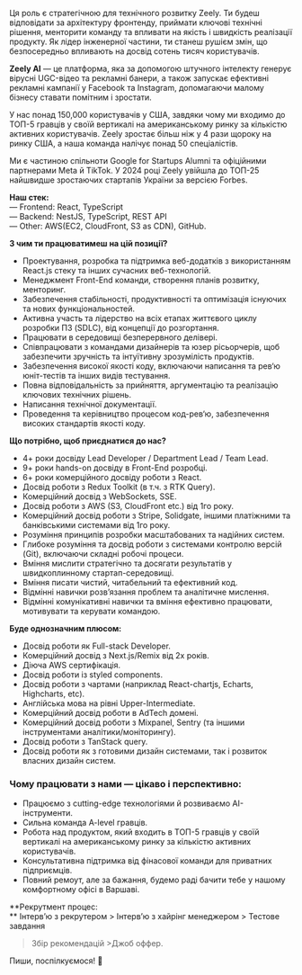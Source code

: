 Ця роль є стратегічною для технічного розвитку Zeely. Ти будеш відповідати за
архітектуру фронтенду, приймати ключові технічні рішення, менторити команду та
впливати на якість і швидкість реалізації продукту. Як лідер інженерної
частини, ти станеш рушієм змін, що безпосередньо впливають на досвід сотень
тисяч користувачів.

**Zeely AI** — це платформа, яка за допомогою штучного інтелекту генерує
вірусні UGC-відео та рекламні банери, а також запускає ефективні рекламні
кампанії у Facebook та Instagram, допомагаючи малому бізнесу ставати помітним
і зростати.  
  
У нас понад 150,000 користувачів у США, завдяки чому ми входимо до ТОП-5
гравців у своїй вертикалі на американському ринку за кількістю активних
користувачів. Zeely зростає більш ніж у 4 рази щороку на ринку США, а наша
команда налічує понад 50 спеціалістів.  
  
Ми є частиною спільноти Google for Startups Alumni та офіційними партнерами
Meta й TikTok. У 2024 році Zeely увійшла до ТОП-25 найшвидше зростаючих
стартапів України за версією Forbes.

**Наш стек:**  
— Frontend: React, TypeScript  
— Backend: NestJS, TypeScript, REST API  
— Other: AWS(EC2, CloudFront, S3 as CDN), GitHub.

**З чим ти працюватимеш на цій позиції?**

  * Проектування, розробка та підтримка веб-додатків з використанням React.js стеку та інших сучасних веб-технологій.
  * Менеджмент Front-End команди, створення планів розвитку, менторинг.
  * Забезпечення стабільності, продуктивності та оптимізація існуючих та нових функціональностей.
  * Активна участь та лідерство на всіх етапах життєвого циклу розробки ПЗ (SDLC), від концепції до розгортання.
  * Працювати в середовищі безперервного делівері.
  * Співпрацювати з командами дизайнерів та юзер рісьорчерів, щоб забезпечити зручність та інтуїтивну зрозумілість продуктів.
  * Забезпечення високої якості коду, включаючи написання та рев‘ю юніт-тестів та інших видів тестування.
  * Повна відповідальність за прийняття, аргументацію та реалізацію ключових технічних рішень.
  * Написання технічної документації.
  * Проведення та керівництво процесом код-рев‘ю, забезпечення високих стандартів якості коду.

**Що потрібно, щоб приєднатися до нас?**

  * 4+ роки досвіду Lead Developer / Department Lead / Team Lead.
  * 9+ роки hands-on досвіду в Front-End розробці.
  * 6+ роки комерційного досвіду роботи з React.
  * Досвід роботи з Redux Toolkit (в т.ч. з RTK Query).
  * Комерційний досвід з WebSockets, SSE.
  * Досвід роботи з AWS (S3, CloudFront etc.) від 1го року.
  * Комерційний досвід роботи з Stripe, Solidgate, іншими платіжними та банківськими системами від 1го року.
  * Розуміння принципів розробки масштабованих та надійних систем.
  * Глибоке розуміння та досвід роботи з системами контролю версій (Git), включаючи складні робочі процеси.
  * Вміння мислити стратегічно та досягати результатів у швидкоплинному стартап-середовищі.
  * Вміння писати чистий, читабельний та ефективний код.
  * Відмінні навички розв’язання проблем та аналітичне мислення.
  * Відмінні комунікативні навички та вміння ефективно працювати, мотивувати та керувати командою.

**Буде однозначним плюсом:**

  * Досвід роботи як Full-stack Developer.
  * Комерційний досвід з Next.js/Remix від 2х років.
  * Діюча AWS сертифікація.
  * Досвід роботи із styled components.
  * Досвід роботи з чартами (наприклад React-chartjs, Echarts, Highcharts, etc).
  * Англійська мова на рівні Upper-Intermediate.
  * Комерційний досвід роботи в AdTech домені.
  * Комерційний досвід роботи з Mixpanel, Sentry (та іншими інструментами аналітики/моніторингу).
  * Досвід роботи з TanStack query.
  * Досвід роботи як з готовими дизайн системами, так і розвиток власних дизайн систем.

### **Чому працювати з нами — цікаво і перспективно:**

  * Працюємо з cutting-edge технологіями й розвиваємо AI-інструменти.
  * Сильна команда A-level гравців.
  * Робота над продуктом, який входить в ТОП-5 гравців у своїй вертикалі на американському ринку за кількістю активних користувачів.
  * Консультативна підтримка від фінасової команди для приватних підприємців.
  * Повний ремоут, але за бажання, будемо раді бачити тебе у нашому комфортному офісі в Варшаві.

**Рекрутмент процес:  
** Інтервʼю з рекрутером > Інтервʼю з хайрінг менеджером > Тестове завдання
>Збір рекомендацій >Джоб оффер.  
  
Пиши, поспілкуємося! 💚